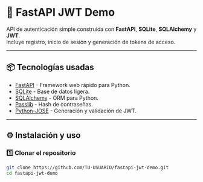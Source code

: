 # 🚀 FastAPI JWT Demo

API de autenticación simple construida con **FastAPI**, **SQLite**, **SQLAlchemy** y **JWT**.  
Incluye registro, inicio de sesión y generación de tokens de acceso.

---

## 📦 Tecnologías usadas
- [FastAPI](https://fastapi.tiangolo.com/) - Framework web rápido para Python.
- [SQLite](https://www.sqlite.org/index.html) - Base de datos ligera.
- [SQLAlchemy](https://www.sqlalchemy.org/) - ORM para Python.
- [Passlib](https://passlib.readthedocs.io/) - Hash de contraseñas.
- [Python-JOSE](https://python-jose.readthedocs.io/) - Generación y validación de JWT.

---

## ⚙️ Instalación y uso

### 1️⃣ Clonar el repositorio
```bash
git clone https://github.com/TU-USUARIO/fastapi-jwt-demo.git
cd fastapi-jwt-demo
